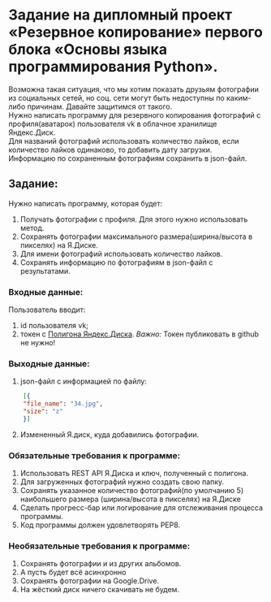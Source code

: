 # Задание на дипломный проект «Резервное копирование» первого блока «Основы языка программирования Python».

Возможна такая ситуация, что мы хотим показать друзьям фотографии из социальных сетей, но соц. сети могут быть недоступны по каким-либо причинам. Давайте защитимся от такого.  
Нужно написать программу для резервного копирования фотографий с профиля(аватарок) пользователя vk в облачное хранилище Яндекс.Диск.  
Для названий фотографий использовать количество лайков, если количество лайков одинаково, то добавить дату загрузки.  
Информацию по сохраненным фотографиям сохранить в json-файл.

## Задание:
Нужно написать программу, которая будет:
1. Получать фотографии с профиля. Для этого нужно использовать метод.
2. Сохранять фотографии максимального размера(ширина/высота в пикселях) на Я.Диске.
3. Для имени фотографий использовать количество лайков. 
4. Сохранять информацию по фотографиям в json-файл с результатами. 

### Входные данные:
Пользователь вводит:
1. id пользователя vk;
2. токен с [Полигона Яндекс.Диска](https://yandex.ru/dev/disk/poligon/).
*Важно:* Токен публиковать в github не нужно!

### Выходные данные:
1. json-файл с информацией по файлу:
```json
    [{
    "file_name": "34.jpg",
    "size": "z"
    }]
```
2. Измененный Я.диск, куда добавились фотографии.
​
​
### Обязательные требования к программе:
1. Использовать REST API Я.Диска и ключ, полученный с полигона.
2. Для загруженных фотографий нужно создать свою папку.
3. Сохранять указанное количество фотографий(по умолчанию 5) наибольшего размера (ширина/высота в пикселях) на Я.Диске
4. Сделать прогресс-бар или логирование для отслеживания процесса программы.
5. Код программы должен удовлетворять PEP8.
​
### Необязательные требования к программе:
1. Сохранять фотографии и из других альбомов.
2. А пусть будет всё асинхронно
3. Сохранять фотографии на Google.Drive.
4. На жёсткий диск ничего скачивать не будем. 
